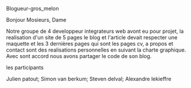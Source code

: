Blogueur-gros_melon

Bonjour Mosieurs, Dame

Notre groupe de 4 developpeur integrateurs web avont eu pour projet, la realisation d'un site de 5 pages le  blog et l'article devait respecter une maquette et les 3 dernières pages qui sont les pages cv, a propos et contact sont des realisations personnelles en suivant la charte graphique. Avec sont accord nous avons partager le code de son blog. 


les participants

Julien patout;
Simon van berkum;
Steven delval;
Alexandre lekieffre
